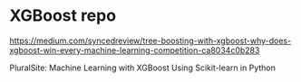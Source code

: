 # XGBoost repo

https://medium.com/syncedreview/tree-boosting-with-xgboost-why-does-xgboost-win-every-machine-learning-competition-ca8034c0b283

PluralSite:
Machine Learning with XGBoost Using Scikit-learn in Python


